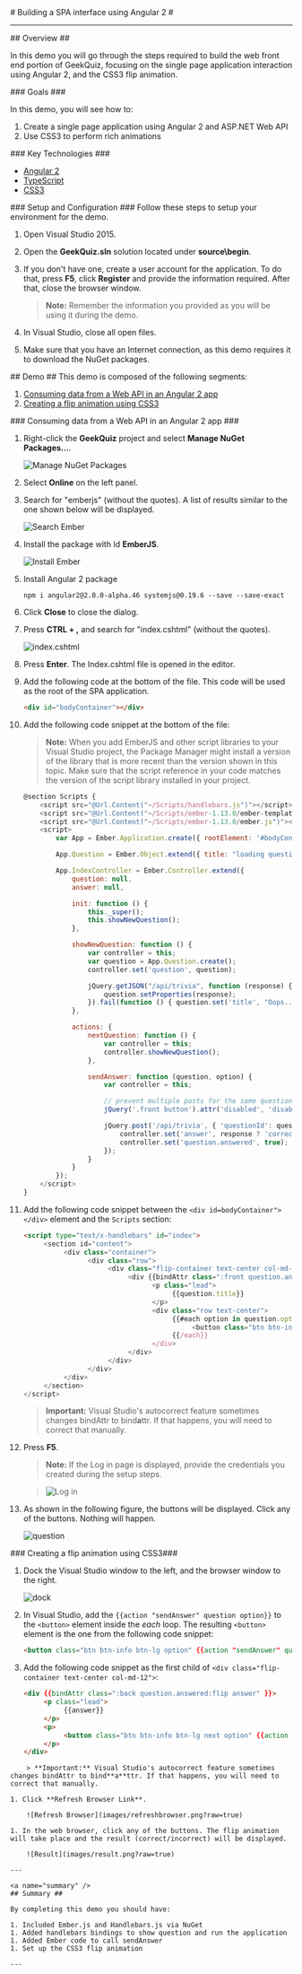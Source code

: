 ﻿<a name="title" />
# Building a SPA interface using Angular 2 #

---
<a name="Overview" />
## Overview ##

In this demo you will go through the steps required to build the web front end portion of GeekQuiz, focusing on the single page application interaction using Angular 2, and the CSS3 flip animation. 

<a id="goals" />
### Goals ###

In this demo, you will see how to:

1. Create a single page application using Angular 2 and ASP.NET Web API
1. Use CSS3 to perform rich animations

<a name="technologies" />
### Key Technologies ###

- [Angular 2](https://angular.io/)
- [TypeScript](http://www.typescriptlang.org/)
- [CSS3](http://www.w3schools.com/css/css3_intro.asp)

<a name="setup" />
### Setup and Configuration ###
Follow these steps to setup your environment for the demo.

1. Open Visual Studio 2015.
1. Open the **GeekQuiz.sln** solution located under **source\begin**.
1. If you don't have one, create a user account for the application. To do that, press **F5**, click **Register** and provide the information required. After that, close the browser window.

	> **Note:** Remember the information you provided as you will be using it during the demo.

1. In Visual Studio, close all open files.
1. Make sure that you have an Internet connection, as this demo requires it to download the NuGet packages.

<a name="Demo" />
## Demo ##
This demo is composed of the following segments:

1. [Consuming data from a Web API in an Angular 2 app](#segment1)
1. [Creating a flip animation using CSS3](#segment2)

<a name="segment1" />
### Consuming data from a Web API in an Angular 2 app ###

1. Right-click the **GeekQuiz** project and select **Manage NuGet Packages...**.

	![Manage NuGet Packages](images/managenugetpackages.png?raw=true)

1. Select **Online** on the left panel.
1. Search for "emberjs" (without the quotes). A list of results similar to the one shown below will be displayed.

	![Search Ember](images/searchember.png?raw=true)

1. Install the package with Id **EmberJS**.

	![Install Ember](images/installember.png?raw=true)

1. Install Angular 2 package

	```
	npm i angular2@2.0.0-alpha.46 systemjs@0.19.6 --save --save-exact
	```

1. Click **Close** to close the dialog.
1. Press **CTRL + ,** and search for "index.cshtml" (without the quotes).

	![index.cshtml](images/indexcshtml.png?raw=true)

1. Press **Enter**. The Index.cshtml file is opened in the editor.
1. Add the following code at the bottom of the file. This code will be used as the root of the SPA application.

	<!-- mark:1 -->
	````HTML
	<div id="bodyContainer"></div>
	````

1. Add the following code snippet at the bottom of the file:

	> **Note:** When you add EmberJS and other script libraries to your Visual Studio project, the Package Manager might install a version of the library that is more recent than the version shown in this topic. Make sure that the script reference in your code matches the version of the script library installed in your project.

	<!-- mark:1-41 -->
	````JavaScript
	@section Scripts {
	    <script src="@Url.Content("~/Scripts/handlebars.js")"></script>
	    <script src="@Url.Content("~/Scripts/ember-1.13.0/ember-template-compiler.js")"></script>
	    <script src="@Url.Content("~/Scripts/ember-1.13.0/ember.js")"></script>
	    <script>
	        var App = Ember.Application.create({ rootElement: '#bodyContainer' });

	        App.Question = Ember.Object.extend({ title: "loading question...", options: [], answered: false });

	        App.IndexController = Ember.Controller.extend({
	            question: null,
	            answer: null,

	            init: function () {
	                this._super();
	                this.showNewQuestion();
	            },

	            showNewQuestion: function () {
	                var controller = this;
	                var question = App.Question.create();
	                controller.set('question', question);

	                jQuery.getJSON("/api/trivia", function (response) {
	                    question.setProperties(response);
	                }).fail(function () { question.set('title', "Oops... something went wrong") });
	            },

	            actions: {
	                nextQuestion: function () {
	                    var controller = this;
	                    controller.showNewQuestion();
	                },

	                sendAnswer: function (question, option) {
	                    var controller = this;

	                    // prevent multiple posts for the same question
	                    jQuery('.front button').attr('disabled', 'disabled');

	                    jQuery.post('/api/trivia', { 'questionId': question.id, 'optionId': option.id }, function (response) {
	                        controller.set('answer', response ? 'correct' : 'incorrect');
	                        controller.set('question.answered', true);
	                    });
	                }
	            }
	        });
	    </script>
	}
	````
	
1. Add the following code snippet between the `<div id=bodyContainer"></div>` element and the `Scripts` section:

	<!-- mark:1-20 -->
	````HTML
	<script type="text/x-handlebars" id="index">
		 <section id="content">
			  <div class="container">
					<div class="row">
						 <div class="flip-container text-center col-md-12">
							  <div {{bindAttr class=":front question.answered:flip" }}>
									<p class="lead">
										 {{question.title}}
									</p>
									<div class="row text-center">
										 {{#each option in question.options}}
											  <button class="btn btn-info btn-lg option">{{option.title}}</button>
										 {{/each}}
									</div>
							  </div>
						 </div>
					</div>
			  </div>
		 </section>
	</script>
	````
	> **Important:** Visual Studio's autocorrect feature sometimes changes bindAttr to bind**a**ttr. If that happens, you will need to correct that manually.

1. Press **F5**.

	> **Note:** If the Log in page is displayed, provide the credentials you created during the setup steps.
	
	> ![Log in](images/login.png?raw=true)
	
1. As shown in the following figure, the buttons will be displayed. Click any of the buttons. Nothing will happen.

	![question](images/question.png?raw=true)


<a name="segment2" />
### Creating a flip animation using CSS3###

1. Dock the Visual Studio window to the left, and the browser window to the right.

	![dock](images/dock.png?raw=true)

1. In Visual Studio, add the `{{action "sendAnswer" question option}}` to the `<button>` element inside the *each* loop. The resulting `<button>` element is the one from the following code snippet:

	<!-- mark:1 -->
	````HTML
	<button class="btn btn-info btn-lg option" {{action "sendAnswer" question option}}>{{option.title}}</button>
	````

1. Add the following code snippet as the first child of `<div class="flip-container text-center col-md-12">`:

	<!-- mark:1-8 -->
	````HTML
	<div {{bindAttr class=":back question.answered:flip answer" }}>
		 <p class="lead">
			  {{answer}}
		 </p>
		 <p>
			  <button class="btn btn-info btn-lg next option" {{action "nextQuestion" option}}>Next Question</button>
		 </p>
	</div>
````
	> **Important:** Visual Studio's autocorrect feature sometimes changes bindAttr to bind**a**ttr. If that happens, you will need to correct that manually.

1. Click **Refresh Browser Link**.

	![Refresh Browser](images/refreshbrowser.png?raw=true)

1. In the web browser, click any of the buttons. The flip animation will take place and the result (correct/incorrect) will be displayed.

	![Result](images/result.png?raw=true)

---

<a name="summary" />
## Summary ##

By completing this demo you should have:

1. Included Ember.js and Handlebars.js via NuGet
1. Added handlebars bindings to show question and run the application
1. Added Ember code to call sendAnswer
1. Set up the CSS3 flip animation

---
